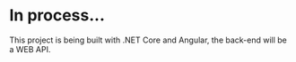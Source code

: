 <h1>In process...</h1>
<p>This project is being built with .NET Core and Angular, the back-end will be a WEB API.</p>
